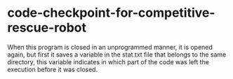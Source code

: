 # code-checkpoint-for-competitive-rescue-robot
When this program is closed in an unprogrammed manner, it is opened again, but first it saves a variable in the stat.txt file that belongs to the same directory, this variable indicates in which part of the code was left the execution before it was closed.
